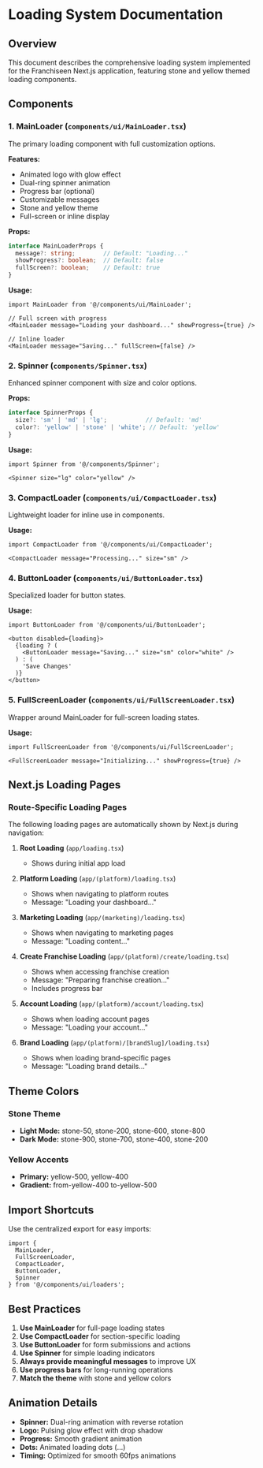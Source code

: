 # Loading System Documentation

## Overview
This document describes the comprehensive loading system implemented for the Franchiseen Next.js application, featuring stone and yellow themed loading components.

## Components

### 1. MainLoader (`components/ui/MainLoader.tsx`)
The primary loading component with full customization options.

**Features:**
- Animated logo with glow effect
- Dual-ring spinner animation
- Progress bar (optional)
- Customizable messages
- Stone and yellow theme
- Full-screen or inline display

**Props:**
```typescript
interface MainLoaderProps {
  message?: string;        // Default: "Loading..."
  showProgress?: boolean;  // Default: false
  fullScreen?: boolean;    // Default: true
}
```

**Usage:**
```tsx
import MainLoader from '@/components/ui/MainLoader';

// Full screen with progress
<MainLoader message="Loading your dashboard..." showProgress={true} />

// Inline loader
<MainLoader message="Saving..." fullScreen={false} />
```

### 2. Spinner (`components/Spinner.tsx`)
Enhanced spinner component with size and color options.

**Props:**
```typescript
interface SpinnerProps {
  size?: 'sm' | 'md' | 'lg';           // Default: 'md'
  color?: 'yellow' | 'stone' | 'white'; // Default: 'yellow'
}
```

**Usage:**
```tsx
import Spinner from '@/components/Spinner';

<Spinner size="lg" color="yellow" />
```

### 3. CompactLoader (`components/ui/CompactLoader.tsx`)
Lightweight loader for inline use in components.

**Usage:**
```tsx
import CompactLoader from '@/components/ui/CompactLoader';

<CompactLoader message="Processing..." size="sm" />
```

### 4. ButtonLoader (`components/ui/ButtonLoader.tsx`)
Specialized loader for button states.

**Usage:**
```tsx
import ButtonLoader from '@/components/ui/ButtonLoader';

<button disabled={loading}>
  {loading ? (
    <ButtonLoader message="Saving..." size="sm" color="white" />
  ) : (
    'Save Changes'
  )}
</button>
```

### 5. FullScreenLoader (`components/ui/FullScreenLoader.tsx`)
Wrapper around MainLoader for full-screen loading states.

**Usage:**
```tsx
import FullScreenLoader from '@/components/ui/FullScreenLoader';

<FullScreenLoader message="Initializing..." showProgress={true} />
```

## Next.js Loading Pages

### Route-Specific Loading Pages
The following loading pages are automatically shown by Next.js during navigation:

1. **Root Loading** (`app/loading.tsx`)
   - Shows during initial app load

2. **Platform Loading** (`app/(platform)/loading.tsx`)
   - Shows when navigating to platform routes
   - Message: "Loading your dashboard..."

3. **Marketing Loading** (`app/(marketing)/loading.tsx`)
   - Shows when navigating to marketing pages
   - Message: "Loading content..."

4. **Create Franchise Loading** (`app/(platform)/create/loading.tsx`)
   - Shows when accessing franchise creation
   - Message: "Preparing franchise creation..."
   - Includes progress bar

5. **Account Loading** (`app/(platform)/account/loading.tsx`)
   - Shows when loading account pages
   - Message: "Loading your account..."

6. **Brand Loading** (`app/(platform)/[brandSlug]/loading.tsx`)
   - Shows when loading brand-specific pages
   - Message: "Loading brand details..."

## Theme Colors

### Stone Theme
- **Light Mode:** stone-50, stone-200, stone-600, stone-800
- **Dark Mode:** stone-900, stone-700, stone-400, stone-200

### Yellow Accents
- **Primary:** yellow-500, yellow-400
- **Gradient:** from-yellow-400 to-yellow-500

## Import Shortcuts

Use the centralized export for easy imports:

```tsx
import { 
  MainLoader, 
  FullScreenLoader, 
  CompactLoader, 
  ButtonLoader, 
  Spinner 
} from '@/components/ui/loaders';
```

## Best Practices

1. **Use MainLoader** for full-page loading states
2. **Use CompactLoader** for section-specific loading
3. **Use ButtonLoader** for form submissions and actions
4. **Use Spinner** for simple loading indicators
5. **Always provide meaningful messages** to improve UX
6. **Use progress bars** for long-running operations
7. **Match the theme** with stone and yellow colors

## Animation Details

- **Spinner:** Dual-ring animation with reverse rotation
- **Logo:** Pulsing glow effect with drop shadow
- **Progress:** Smooth gradient animation
- **Dots:** Animated loading dots (...) 
- **Timing:** Optimized for smooth 60fps animations
